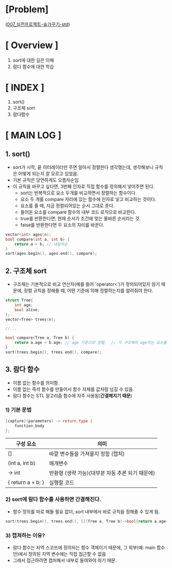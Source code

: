 # [Problem]
([007_실전프로젝트-숲가꾸기-std](../kmu_practical_programming/007_kpp_growing_forest.cpp))

# [ Overview ]
1. sort에 대한 깊은 이해
2. 람다 함수에 대한 학습
# [ INDEX ]
1. sort()
2. 구조체 sort
3. 람다함수

# [ MAIN LOG ]
## 1. sort()
- sort가 시작, 끝 이터레이터만 주면 알아서 정렬한다 생각했는데, 생각해보니 규칙은 어떻게 되는지 잘 모르고 있었음.
- 기본 규칙은 당연하게도 오름차순임
- 이 규칙을 바꾸고 싶다면, 3번째 인자로 직접 함수를 정의해서 넣어주면 된다.
  - sort는 반복적으로 요소 두개를 비교하면서 정렬하는 함수이다.
  - 요소 두 개를 compare 자리에 있는 함수에 인자로 넣고 비교하는 것이다.
  - 요소를 줄 때, 지금 정렬되어있는 순서 그대로 준다.
  - 들어온 요소를 compare 함수의 내부 코드 로직으로 비교한다.
  - true를 반환한다면, 현재 순서가 조건에 맞는 올바른 순서라는 것.
  - false를 반환한다면 두 요소의 자리를 바꾼다.

```cpp
vector<int> ages(n);
bool compare(int a, int b) {
    return a > b; // 내림차순
}
sort(ages.begin(), ages.end(), compare);
```

## 2. 구조체 sort
- 구조체는 기본적으로 비교 연산자(예를 들어 'operator<')가 정의되어있지 않기 때문에, 정렬 규칙을 정해줄 때, 어떤 기준에 의해 정렬하는지를 알려줘야 한다.
```cpp
struct Tree{
    int age;
    bool alive;
};
vector<Tree> trees(n);

//...

bool compare(Tree a, Tree b) {
    return a.age < b.age; // age 기준으로 정렬.  // 각 구조체의 age라는 요소를 비교하여 bool 값을 던짐. 그 bool 값을 보고 두 구조체의 순서를 결정.
}
sort(trees.begin(), trees.end(), compare);
```
## 3. 람다 함수
- 이름 없는 함수를 의미함.
- 이름 없는 즉석 함수를 만들어서 함수 자체를 값처럼 넘길 수 있음.
- 람다 함수는 STL 알고리즘 함수에 자주 사용됨(**간결해지기 때문**)

### 1) 기본 문법
```cpp
[capture](parameters) -> return_type {
    function_body
};
```

|구성 요소 | 의미 |
|---|---|
[] | 바깥 변수들을 가져올지 정함 (캡처)
(int a, int b) | 매개변수
-> int | 반환형 (생략 가능)(대부분 자동 추론 되기 때문에)
{ return a + b; } | 실행할 코드

### 2) sort에 람다 함수를 사용하면 간결해진다.
- 함수 정의를 따로 해둘 필요 없이, sort 내부에서 바로 규칙을 정해줄 수 있게 됨.
```cpp
sort(trees.begin(), trees.end(), [](Tree a, Tree b)->bool{return a.age<b.age;});
```

### 3) 캡쳐하는 이유?
- 람다 함수는 지역 스코프에 정의되는 함수 객체이기 때문에, 그 외부(예: main 함수 안)에서 정의된 지역 변수에는 직접 접근할 수 없음
- 그래서 접근하려면 캡처해서 내부로 들여와야 하기 때문.